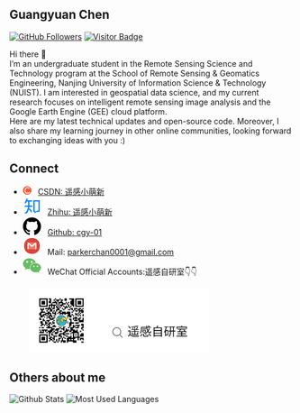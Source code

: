 ## Guangyuan Chen
[![GitHub Followers](https://img.shields.io/github/followers/cgy-01?label=Follow%20Me&style=social)](https://github.com/cgy-01?tab=followers)
[![Visitor Badge](https://visitor-badge.laobi.icu/badge?page_id=cgy-01.cgy-01)]()

Hi there 👋  
I’m an undergraduate student in the Remote Sensing Science and Technology program at the School of Remote Sensing & Geomatics Engineering, Nanjing University of Information Science & Technology (NUIST). I am interested in geospatial data science, and my current research focuses on intelligent remote sensing image analysis and the Google Earth Engine (GEE) cloud platform.  
Here are my latest technical updates and open-source code. Moreover, I also share my learning journey in other online communities, looking forward to exchanging ideas with you :)

## Connect

- <img src="./svg/csdn.svg" alt="csdn" width="15" height="15"> &nbsp; [CSDN: 遥感小萌新](https://blog.csdn.net/2301_77168269?type=blog)
- <img src="./svg/zhihu.svg" alt="zhihu"> &nbsp; [Zhihu: 遥感小萌新](https://www.zhihu.com/people/abc-27-98-95)
- <img src="./svg/github.svg" alt="github"> &nbsp; [Github: cgy-01](https://github.com/cgy-01)
- <img src="./svg/gmail.svg" alt="gmail"> &nbsp; Mail: parkerchan0001@gmail.com
- <img src="./svg/wechat.svg" alt="wechat"> &nbsp; WeChat Official Accounts:遥感自研室👇👇

&ensp;&ensp;<img src="./svg/WeChat_Official_Accounts.svg" alt="微信公众号" style="width: 320px; height: auto; margin-left: 20px;">

## Others about me

![Github Stats](https://github-readme-stats.vercel.app/api?username=cgy-01&show_icons=true&theme=dark&count_private=true)
![Most Used Languages](https://github-readme-stats.vercel.app/api/top-langs/?username=cgy-01&theme=dark&layout=compact)
